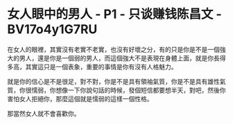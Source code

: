 # 女人眼中的男人 - P1 - 只谈赚钱陈昌文 - BV17o4y1G7RU

在女人的眼裡，其實沒有老實不老實，也沒有好壞之分，有的只是你是不是一個強大的男人，還是你是一個弱的男人，而這個強大不是表現在身體上面，就是你長得多高，其實這只是一個表象，重要的事情是你有沒有人格魅力。

就是你的信心是不是很足，對不對，你是不是具有領袖氣質，你是不是具有雄性氣質，你很懦弱，你想像一下你說句話的時候，發個短信都要想半天，對吧，然後你害怕女人拒絕你，那麼這個就是懦弱的這樣一個性格。

那當然女人就不會喜歡你。